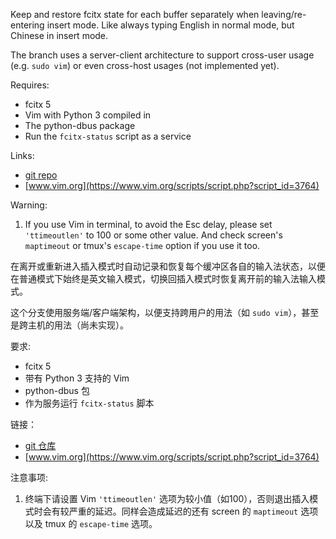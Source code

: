 Keep and restore fcitx state for each buffer separately when leaving/re-entering insert mode. Like always typing English in normal mode, but Chinese in insert mode.

The branch uses a server-client architecture to support cross-user usage (e.g. `sudo vim`) or even cross-host usages (not implemented yet).

Requires:

* fcitx 5
* Vim with Python 3 compiled in
* The python-dbus package
* Run the `fcitx-status` script as a service

Links:

* [git repo](https://github.com/lilydjwg/fcitx.vim)
* [www.vim.org](https://www.vim.org/scripts/script.php?script_id=3764)

Warning:

1. If you use Vim in terminal, to avoid the Esc delay, please set `'ttimeoutlen'` to 100 or some other value. And check screen's `maptimeout` or tmux's `escape-time` option if you use it too.

在离开或重新进入插入模式时自动记录和恢复每个缓冲区各自的输入法状态，以便在普通模式下始终是英文输入模式，切换回插入模式时恢复离开前的输入法输入模式。

这个分支使用服务端/客户端架构，以便支持跨用户的用法（如 `sudo vim`），甚至是跨主机的用法（尚未实现）。

要求:

* fcitx 5
* 带有 Python 3 支持的 Vim
* python-dbus 包
* 作为服务运行 `fcitx-status` 脚本

链接：

* [git 仓库](https://github.com/lilydjwg/fcitx.vim)
* [www.vim.org](https://www.vim.org/scripts/script.php?script_id=3764)

注意事项:

1. 终端下请设置 Vim `'ttimeoutlen'` 选项为较小值（如100），否则退出插入模式时会有较严重的延迟。同样会造成延迟的还有 screen 的 `maptimeout` 选项以及 tmux 的 `escape-time` 选项。
